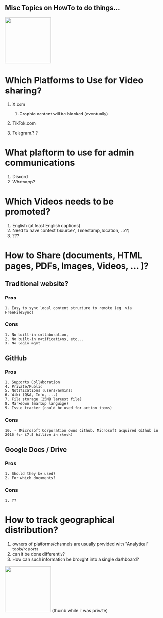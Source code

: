 ## Misc Topics on HowTo to do things...
<img src="https://github.com/Mongoose2k3/Cat/assets/151067484/7f843406-e49e-4f0f-9ade-bb1cbeec029f" width="150"/><meta property="og:image" content="https://github.com/Mongoose2k3/Cat/assets/151067484/7f843406-e49e-4f0f-9ade-bb1cbeec029f">

# Which Platforms to Use for Video sharing?

1. X.com
    1. Graphic content will be blocked (eventually) 
3. TikTok.com

4. Telegram.? ?

# What plaftorm to use for admin communications
1. Discord
2. Whatsapp?
   
# Which Videos needs to be promoted?
1. English (at least English captions)
1. Need to have context (Source?, Timestamp, location, ...??)
1. ???

# How to Share (documents, HTML pages, PDFs, Images, Videos, ... )?
## Traditional website?
### Pros
    1. Easy to sync local content structure to remote (eg. via FreeFileSync)
### Cons
    1. No built-in collaboration,
    2. No built-in notifications, etc...
    3. No Login mgmt
  
## GitHub
### Pros
    1. Supports Collaboration
    4. Private/Public
    5. Notifications (users/admins)
    6. Wiki (Q&A, Info, ...)
    7. File storage (25MB largest file)
    8. Markdown (markup language)
    9. Issue tracker (could be used for action items)
### Cons
    10. - (Microsoft Corporation owns Github. Microsoft acquired Github in 2018 for $7.5 billion in stock)
  
## Google Docs / Drive
### Pros
    1. Should they be used?
    2. For which documents? 
### Cons
    1. ??

# How to track geographical distribution?
1. owners of platforms/channels are usually provided with "Analytical" tools/reports
2. can it be done differently?
3. How can such information be brought into a single dashboard?


<img src="https://github.com/Mongoose2k3/Cat/assets/151067484/335b2bf5-f497-47af-b233-6f06246d2c35" width="150"/> (thumb while it was private)




   
